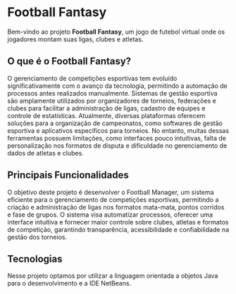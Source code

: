 # Football Fantasy

Bem-vindo ao projeto **Football Fantasy**, um jogo de futebol virtual onde os jogadores montam suas ligas, clubes e atletas.

## O que é o Football Fantasy?

O gerenciamento de competições esportivas tem evoluído significativamente com o avanço da tecnologia, permitindo a automação de processos antes realizados manualmente. Sistemas de gestão esportiva são amplamente utilizados por organizadores de torneios, federações e clubes para facilitar a administração de ligas, cadastro de equipes e controle de estatísticas. Atualmente, diversas plataformas oferecem soluções para a organização de campeonatos, como softwares de gestão esportiva e aplicativos específicos para torneios. No entanto, muitas dessas ferramentas possuem limitações, como interfaces pouco intuitivas, falta de personalização nos formatos de disputa e dificuldade no gerenciamento de dados de atletas e clubes. 
## Principais Funcionalidades

O objetivo deste projeto é desenvolver o Football Manager, um sistema eficiente para o gerenciamento de competições esportivas, permitindo a criação e administração de ligas nos formatos mata-mata, pontos corridos e fase de grupos. O sistema visa automatizar processos, oferecer uma interface intuitiva e fornecer maior controle sobre clubes, atletas e formatos de competição, garantindo transparência, acessibilidade e confiabilidade na gestão dos torneios. 

## Tecnologias 

Nesse projeto optamos por utilizar a linguagem orientada a objetos Java para o desenvolvimento e a IDE NetBeans.


